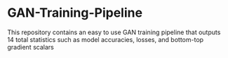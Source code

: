 # GAN-Training-Pipeline
This repository contains an easy to use GAN training pipeline that outputs 14 total statistics such as model accuracies, losses, and bottom-top gradient scalars 
